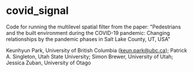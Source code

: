# covid_signal

Code for running the multilevel spatial filter from the paper:
"Pedestrians and the built environment during the COVID-19 pandemic: Changing relationships by the pandemic phases in Salt Lake County, UT, USA" 

Keunhyun Park, University of British Columbia (keun.park@ubc.ca); Patrick A. Singleton, Utah State University; Simon Brewer, University of Utah; Jessica Zuban, University of Otago
